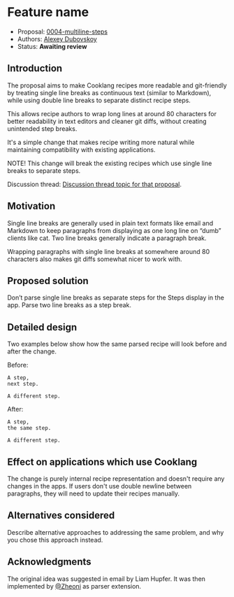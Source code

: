 # Feature name

* Proposal: [0004-multiline-steps](0004-multiline-steps.md)
* Authors: [Alexey Dubovskoy](https://github.com/dubadub)
* Status: **Awaiting review**

## Introduction

The proposal aims to make Cooklang recipes more readable and
git-friendly by treating single line breaks as continuous
text (similar to Markdown), while using double line breaks
to separate distinct recipe steps.

This allows recipe authors to wrap long lines at around
80 characters for better readability in text editors and
cleaner git diffs, without creating unintended step breaks.

It's a simple change that makes recipe writing more natural
while maintaining compatibility with existing applications.

NOTE! This change will break the existing recipes which use single line breaks
to separate steps.

Discussion thread: [Discussion thread topic for that proposal](https://github.com/cooklang/spec/discussions/65).

## Motivation

Single line breaks are generally used in plain text formats like email
and Markdown to keep paragraphs from displaying as one long line on “dumb”
clients like cat. Two line breaks generally indicate a paragraph break.

Wrapping paragraphs with single line breaks at somewhere
around 80 characters also makes git diffs somewhat nicer to work with.

## Proposed solution

Don’t parse single line breaks as separate steps for the Steps
display in the app. Parse two line breaks as a step break.

## Detailed design

Two examples below show how the same parsed recipe will look before and after the change.

Before:

```cooklang
A step,
next step.

A different step.
```

After:

```cooklang
A step,
the same step.

A different step.
```

## Effect on applications which use Cooklang

The change is purely internal recipe representation and doesn't
require any changes in the apps. If users don't use double newline between
paragraphs, they will need to update their recipes manually.

## Alternatives considered

Describe alternative approaches to addressing the same problem, and
why you chose this approach instead.

## Acknowledgments

The original idea was suggested in email by Liam Hupfer. It was then implemented
by [@Zheoni](https://github.com/Zheoni) as parser extension.
